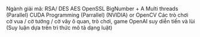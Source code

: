 Ngành giải mã: RSA/ DES AES OpenSSL
BigNumber + A
Multi threads (Parallel)
CUDA Programming (Parrallel) (NVIDIA) or OpenCV
Các trò chơi cờ vua / cờ tướng / cờ vây
ô quan, trò chơi, game
OpenAI
suy diễn tiến và lùi (Suy luận dựa trên tri thức mô tả dạng luật)

